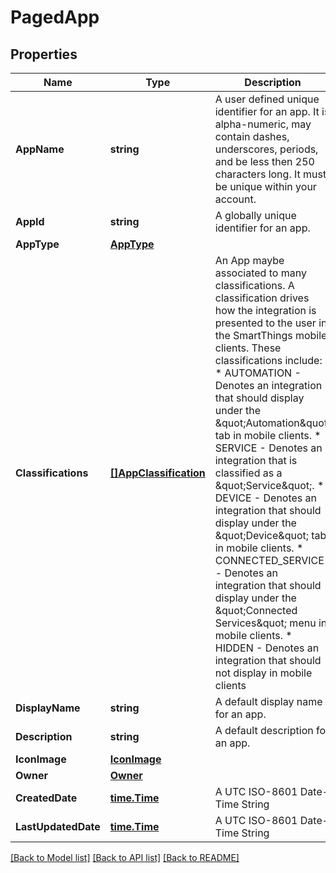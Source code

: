 # PagedApp

## Properties

Name | Type | Description | Notes
------------ | ------------- | ------------- | -------------
**AppName** | **string** | A user defined unique identifier for an app.  It is alpha-numeric, may contain dashes, underscores, periods, and be less then 250 characters long.  It must be unique within your account.  | [optional] 
**AppId** | **string** | A globally unique identifier for an app. | [optional] 
**AppType** | [**AppType**](AppType.md) |  | [optional] 
**Classifications** | [**[]AppClassification**](AppClassification.md) | An App maybe associated to many classifications.  A classification drives how the integration is presented to the user in the SmartThings mobile clients.  These classifications include: * AUTOMATION - Denotes an integration that should display under the \&quot;Automation\&quot; tab in mobile clients. * SERVICE - Denotes an integration that is classified as a \&quot;Service\&quot;. * DEVICE - Denotes an integration that should display under the \&quot;Device\&quot; tab in mobile clients. * CONNECTED_SERVICE - Denotes an integration that should display under the \&quot;Connected Services\&quot; menu in mobile clients. * HIDDEN - Denotes an integration that should not display in mobile clients  | [optional] 
**DisplayName** | **string** | A default display name for an app.  | [optional] 
**Description** | **string** | A default description for an app.  | [optional] 
**IconImage** | [**IconImage**](IconImage.md) |  | [optional] 
**Owner** | [**Owner**](Owner.md) |  | [optional] 
**CreatedDate** | [**time.Time**](time.Time.md) | A UTC ISO-8601 Date-Time String | [optional] 
**LastUpdatedDate** | [**time.Time**](time.Time.md) | A UTC ISO-8601 Date-Time String | [optional] 

[[Back to Model list]](../README.md#documentation-for-models) [[Back to API list]](../README.md#documentation-for-api-endpoints) [[Back to README]](../README.md)


